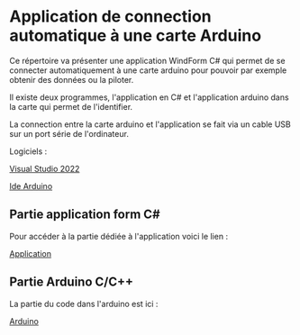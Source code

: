# Application de connection automatique à une carte Arduino 

Ce répertoire va présenter une application WindForm C# qui permet de se connecter automatiquement à une carte
arduino pour pouvoir par exemple obtenir des données ou la piloter.

Il existe deux programmes, l'application en C# et l'application arduino dans la carte qui permet de l'identifier.

La connection entre la carte arduino et l'application se fait via un cable USB sur un port série de l'ordinateur.

Logiciels : 

[Visual Studio 2022](https://visualstudio.microsoft.com/fr/)

[Ide Arduino](https://www.arduino.cc/en/software)

## Partie application form C#

Pour accéder à la partie dédiée à l'application voici le lien :

[Application](https://github.com/J3R5/Csharp_connection_auto_carte_arduino/blob/main/Application/Application.md)

## Partie Arduino C/C++

La partie du code dans l'arduino est ici :

[Arduino](https://github.com/J3R5/Csharp_connection_auto_carte_arduino/blob/main/Arduino/Arduino.md)


